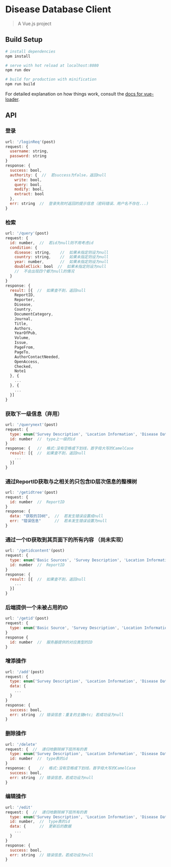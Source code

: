 # Disease Database Client

> A Vue.js project

## Build Setup

``` bash
# install dependencies
npm install

# serve with hot reload at localhost:8080
npm run dev

# build for production with minification
npm run build
```

For detailed explanation on how things work, consult the [docs for vue-loader](http://vuejs.github.io/vue-loader).

## API

### 登录

```javascript
url: '/loginReq'(post)
request: {
  username: string,
  password: string
}
response: {
  success: bool,
  authority: {  //  若success为false，返回null
    write: bool,
    query: bool,
    modify: bool,
    extract: bool
  },
  err: string  //  登录失败时返回的提示信息（密码错误、用户名不存在...)
}
```

### 检索

```javascript
url: '/query'(post)
request: {
  id: number,  //  若id为null则不用考虑id
  condition: {
    disease: string,    //  如果未指定则设为null
    country: string,    //  如果未指定则设为null
    year: number,       //  如果未指定则设为null
    doubleClick: bool  //  如果未指定则设为null
    //  不会出现四个都为null的情况
  }
}
response: {
  result: [{  //  如果查不到，返回null
    ReportID,
    Reporter,
    Disease,
    Country,
    DocumentCategory,
    Journal,
    Title,
    Authors,
    YearOfPub,
    Volume,
    Issue,
    PageFrom,
    PageTo,
    AuthorContactNeeded,
    OpenAccess,
    Checked,
    Note1                 
  }, {
    ...
  }, {
    ...
  }]
}
```

### 获取下一级信息（弃用）

```javascript
url: '/querynext'(post)
request: {
  type: enum('Survey Description', 'Location Information', 'Disease Data', 'Intervention Data')
  id: number  //  type上一级的id
}
response: {   //  格式:没有空格或下划线，首字母大写的CamelCase
  result: [{  //  如果查不到，返回null
    ...
  }]
}
```

### 通过ReportID获取与之相关的只包含ID层次信息的整棵树

```javascript
url: '/getidtree'(post)
request: {
  id: number  //  ReportID
}
response: {
  data: "获取的ID树",  //  若发生错误设置成null
  err: "错误信息"      //  若未发生错误设置为null
}
```

### 通过一个ID获取到其页面下的所有内容 （尚未实现）

```javascript
url: '/getidcontent'(post)
request: {
  type: enum('Basic Sources', 'Survey Description', 'Location Information', 'Disease Data', 'Intervention Data'),
  id: number  //  ReportID
}
response: {
  result: [{  //  如果查不到，返回null
    ...
  }]
}
```

### 后端提供一个未被占用的ID
```javascript
url: '/getid'(post)
request: {
  type: enum('Basic Source', 'Survey Description', 'Location Information', 'Disease Data', 'Intervention Data')
}
response {
  id: number  //  服务器提供的对应类型的ID
}
```

### 增添操作

```javascript
url: '/add'(post)
request: {
  type: enum('Survey Description', 'Location Information', 'Disease Data', 'Intervention Data'),
  data: {
    ...
  }
}
response: {
  success: bool,
  err: string  // 错误信息：重复的主键etc; 若成功设为null
}
```

### 删除操作

```javascript
url: '/delete'
request: {  //  递归地删除掉下层所有的表
  type: enum('Survey Description', 'Location Information', 'Disease Data', 'Intervention Data')
  id: number  //  type表的id
}
response: {    //  格式:没有空格或下划线，首字母大写的CamelCase
  success: bool,
  err: string  // 错误信息，若成功设为null
}
```

### 编辑操作

```javascript
url: '/edit'
request: {  //  递归地删除掉下层所有的表
  type: enum('Survey Description', 'Location Information', 'Disease Data', 'Intervention Data'),
  id: number,  //  type表的id
  data: {      //  更新后的数据
    ...
  }
}
response: {
  success: bool,
  err: string  // 错误信息，若成功设为null
}
```
